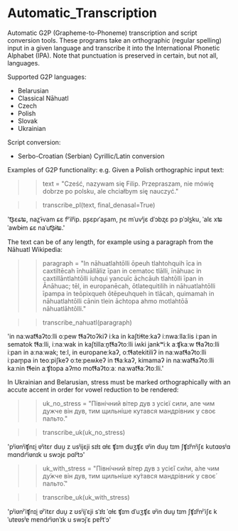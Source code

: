 # Automatic_Transcription
Automatic G2P (Grapheme-to-Phoneme) transcription and script conversion tools.
These programs take an orthographic (regular spelling) input in a given language and transcribe it into the International Phonetic Alphabet (IPA). Note that punctuation is preserved in certain, but not all, languages.

Supported G2P languages:
- Belarusian
- Classical Nāhuatl
- Czech
- Polish
- Slovak
- Ukrainian

Script conversion:
- Serbo-Croatian (Serbian) Cyrillic/Latin conversion 

Examples of G2P functionality:
e.g. Given a Polish orthographic input text: 
>> text = "Cześć, nazywam się Filip. Przepraszam, nie mówię dobrze po polsku, ale chciałbym się nauczyć."

>> transcribe_pl(text, final_denasal=True)

't͡ʂɛɕʨ, naz̪ˈɨvam ɕɛ fʲˈilʲip. pʂɛpɾˈaʂam, ɲɛ mˈuvʲjɛ dˈɔbʐɛ pɔ pˈɔls̪ku, ˈalɛ xʨˈawbɨm ɕɛ naˈut͡ʂɨʨ.'

The text can be of any length, for example using a paragraph from the Nāhuatl Wikipedia:

>> paragraph = "In nāhuatlahtōlli ōpeuh tlahtohquih īca in caxtiltēcah īnhuāllāliz īpan in cematoc tlālli, īnāhuac in caxtillāntlahtōlli iuhqui yancuīc āchcāuh tlahtōlli īpan in Ānāhuac; tēl, in europanēcah, ōtlatequitilih in nāhuatlahtōlli īpampa in teōpixqueh ōtēpeuhqueh in tlācah, quimamah in nāhuatlahtōlli cānin tlein āchtopa ahmo motlahtōā nāhuatlāhtōlli."

>> transcribe_nahuatl(paragraph)

'in naːwat͡ɬaʔtoːlli oːpew t͡ɬaʔtoʔkiʔ iːka in kaʃtiɬteːkaʔ iːnwaːllaːlis iːpan in sematok t͡ɬaːlli, iːnaːwak in kaʃtillaːn̥t͡ɬaʔtoːlli iʍki jankʷiːk aːʧkaːw t͡ɬaʔtoːlli iːpan in aːnaːwak; teːl, in europaneːkaʔ, oːt͡ɬatekitiliʔ in naːwat͡ɬaʔtoːlli iːpam̥pa in teoːpiʃkeʔ oːteːpeʍkeʔ in t͡ɬaːkaʔ, kimamaʔ in naːwat͡ɬaʔtoːlli kaːnin t͡ɬein aːʧtopa aʔmo mot͡ɬaʔtoːaː naːwat͡ɬaːʔtoːlli.'

In Ukrainian and Belarusian, stress must be marked orthographically with an accute accent in order for vowel reduction to be rendered:
>> uk_no_stress = "Північний вітер дув з усієї сили, але чим дужче він дув, тим щильніше кутався мандрівник у своє пальто."

>> transcribe_uk(uk_no_stress)

'pʲiʋnʲiʧnɪi̯ ʋʲitɛr duu̯ z usʲijɛji sɪɫɪ ɑɫɛ ʧɪm duʒʧɛ ʋʲin duu̯ tɪm ʃʧɪlʲnʲiʃɛ kutɑʋsʲɑ mɑndɾʲiʋnɪk u swɔjɛ pɑlʲtɔ'

>> uk_with_stress = "Півні́чний ві́тер дув з усіє́ї си́ли, а́ле чим ду́жче він дув, тим щильні́ше ку́тався мандрівни́к у своє́ пальто́."

>> transcribe_uk(uk_with_stress)

'pʲiʋnʲˈiʧnɪi̯ ʋʲˈitɛr duu̯ z ʊsʲijˈɛji sˈɪɫɪ ˈɑɫɛ ʧɪm dˈuʒʧɛ ʋʲin duu̯ tɪm ʃʧɪlʲnʲˈiʃɛ kˈutɐʋsʲɐ mɐndɾʲiʋnˈɪk u swɔjˈɛ pɐlʲtˈɔ'

